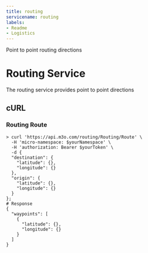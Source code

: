```yaml
---
title: routing
servicename: routing
labels: 
- Readme
- Logistics
---
```

Point to point routing directions

# Routing Service

The routing service provides point to point directions

## cURL


### Routing Route
<!-- We use the request body description here as endpoint descriptions are not
being lifted correctly from the proto by the openapi spec generator -->

```shell
> curl 'https://api.m3o.com/routing/Routing/Route' \
  -H 'micro-namespace: $yourNamespace' \
  -H 'authorization: Bearer $yourToken' \
  -d {
  "destination": {
    "latitude": {},
    "longitude": {}
  },
  "origin": {
    "latitude": {},
    "longitude": {}
  }
};
# Response
{
  "waypoints": [
    {
      "latitude": {},
      "longitude": {}
    }
  ]
}
```


